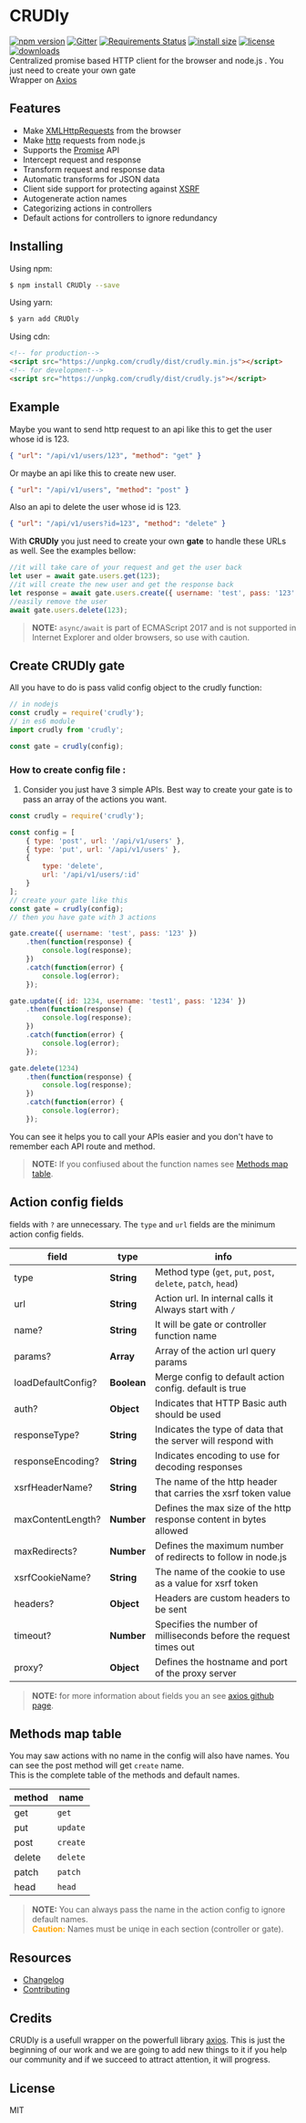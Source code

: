 # CRUDly

[![npm version](https://img.shields.io/npm/v/crudly.svg?style=flat-square)](https://www.npmjs.org/crudly)
[![Gitter](https://img.shields.io/gitter/room/miladbonakdar/crudly.svg?style=flat-square)](https://gitter.im/CRUDly/community?utm_source=badge&utm_medium=badge&utm_campaign=pr-badge)
[![Requirements Status](https://requires.io/github/miladbonakdar/CRUDly/requirements.svg?branch=master)](https://requires.io/github/miladbonakdar/CRUDly/requirements/?branch=master)
[![install size](https://img.shields.io/bundlephobia/minzip/crudly.svg?style=flat-square)](https://www.npmjs.org/crudly)
[![license](https://img.shields.io/github/license/miladbonakdar/crudly.svg?style=flat-square)](https://github.com/miladbonakdar/CRUDly)
[![downloads](https://img.shields.io/npm/dm/crudly.svg?style=flat-square)](https://www.npmjs.org/crudly)  
Centralized promise based HTTP client for the browser and node.js .
You just need to create your own gate  
Wrapper on [Axios](https://github.com/axios/axios)

## Features

-   Make [XMLHttpRequests](https://developer.mozilla.org/en-US/docs/Web/API/XMLHttpRequest) from the browser
-   Make [http](http://nodejs.org/api/http.html) requests from node.js
-   Supports the [Promise](https://developer.mozilla.org/en-US/docs/Web/JavaScript/Reference/Global_Objects/Promise) API
-   Intercept request and response
-   Transform request and response data
-   Automatic transforms for JSON data
-   Client side support for protecting against [XSRF](http://en.wikipedia.org/wiki/Cross-site_request_forgery)
-   Autogenerate action names
-   Categorizing actions in controllers
-   Default actions for controllers to ignore redundancy

## Installing

Using npm:

```bash
$ npm install CRUDly --save
```

Using yarn:

```bash
$ yarn add CRUDly
```

Using cdn:

```html
<!-- for production-->
<script src="https://unpkg.com/crudly/dist/crudly.min.js"></script>
<!-- for development-->
<script src="https://unpkg.com/crudly/dist/crudly.js"></script>
```

## Example

Maybe you want to send http request to an api like this to get the user whose id is 123.

```json
{ "url": "/api/v1/users/123", "method": "get" }
```

Or maybe an api like this to create new user.

```json
{ "url": "/api/v1/users", "method": "post" }
```

Also an api to delete the user whose id is 123.

```json
{ "url": "/api/v1/users?id=123", "method": "delete" }
```

With **CRUDly** you just need to create your own **gate** to handle these URLs as well. See the examples bellow:

```js
//it will take care of your request and get the user back
let user = await gate.users.get(123);
//it will create the new user and get the response back
let response = await gate.users.create({ username: 'test', pass: '123' });
//easily remove the user
await gate.users.delete(123);
```

> **NOTE:** `async/await` is part of ECMAScript 2017 and is not supported in Internet
> Explorer and older browsers, so use with caution.

## Create CRUDly gate

All you have to do is pass valid config object to the crudly function:

```js
// in nodejs
const crudly = require('crudly');
// in es6 module
import crudly from 'crudly';

const gate = crudly(config);
```

### How to create config file :

1. Consider you just have 3 simple APIs. Best way to create your gate is to pass an array of the actions you want.

```js
const crudly = require('crudly');

const config = [
    { type: 'post', url: '/api/v1/users' },
    { type: 'put', url: '/api/v1/users' },
    {
        type: 'delete',
        url: '/api/v1/users/:id'
    }
];
// create your gate like this
const gate = crudly(config);
// then you have gate with 3 actions

gate.create({ username: 'test', pass: '123' })
    .then(function(response) {
        console.log(response);
    })
    .catch(function(error) {
        console.log(error);
    });

gate.update({ id: 1234, username: 'test1', pass: '1234' })
    .then(function(response) {
        console.log(response);
    })
    .catch(function(error) {
        console.log(error);
    });

gate.delete(1234)
    .then(function(response) {
        console.log(response);
    })
    .catch(function(error) {
        console.log(error);
    });
```

You can see it helps you to call your APIs easier and you don't have to remember each API route and method.

> **NOTE:** If you confiused about the function names see [Methods map table](#Methods-map-table).

## Action config fields

fields with `?` are unnecessary. The `type` and `url` fields are the minimum action config fields.

| field              | type        | info                                                               |
| ------------------ | ----------- | ------------------------------------------------------------------ |
| type               | **String**  | Method type (`get`, `put`, `post`, `delete`, `patch`, `head`)      |
| url                | **String**  | Action url. In internal calls it Always start with `/`             |
| name?              | **String**  | It will be gate or controller function name                        |
| params?            | **Array**   | Array of the action url query params                               |
| loadDefaultConfig? | **Boolean** | Merge config to default action config. default is true             |
| auth?              | **Object**  | Indicates that HTTP Basic auth should be used                      |
| responseType?      | **String**  | Indicates the type of data that the server will respond with       |
| responseEncoding?  | **String**  | Indicates encoding to use for decoding responses                   |
| xsrfHeaderName?    | **String**  | The name of the http header that carries the xsrf token value      |
| maxContentLength?  | **Number**  | Defines the max size of the http response content in bytes allowed |
| maxRedirects?      | **Number**  | Defines the maximum number of redirects to follow in node.js       |
| xsrfCookieName?    | **String**  | The name of the cookie to use as a value for xsrf token            |
| headers?           | **Object**  | Headers are custom headers to be sent                              |
| timeout?           | **Number**  | Specifies the number of milliseconds before the request times out  |
| proxy?             | **Object**  | Defines the hostname and port of the proxy server                  |

> **NOTE:** for more information about fields you an see [axios github page](https://github.com/axios/axios).

## Methods map table

You may saw actions with no name in the config will also have names. You can see the post method will get `create` name.  
This is the complete table of the methods and default names.

| method | name     |
| ------ | -------- |
| get    | `get`    |
| put    | `update` |
| post   | `create` |
| delete | `delete` |
| patch  | `patch`  |
| head   | `head`   |

> **NOTE:** You can always pass the name in the action config to ignore default names.  
> <span style="color:orange">**Caution:**</span> Names must be uniqe in each section (controller or gate).

## Resources

-   [Changelog](https://github.com/miladbonakdar/CRUDly/blob/master/CHANGELOG.md)
-   [Contributing](https://github.com/miladbonakdar/CRUDly/blob/master/CONTRIBUTING.md)

## Credits

CRUDly is a usefull wrapper on the powerfull library [axios](https://github.com/axios/axios).
This is just the beginning of our work and we are going to add new things to it if you help our community and if we succeed to attract attention, it will progress.

## License

MIT
